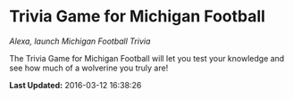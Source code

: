 # Trivia Game for Michigan Football
*Alexa, launch Michigan Football Trivia*

The Trivia Game for Michigan Football will let you test your knowledge and see how much of a wolverine you truly are!

**Last Updated:** 2016-03-12 16:38:26